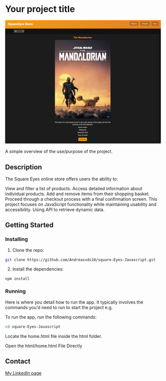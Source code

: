 # Your project title

![image](https://raw.githubusercontent.com/Andreasvds10/square-Eyes-Javascript/refs/heads/main/Overviewsquare.PNG)

A simple overview of the use/purpose of the project.

## Description

The Square Eyes online store offers users the ability to:

View and filter a list of products.
Access detailed information about individual products.
Add and remove items from their shopping basket.
Proceed through a checkout process with a final confirmation screen.
This project focuses on JavaScript functionality while maintaining usability and accessibility.
Using API to retrieve dynamic data.

## Getting Started

### Installing


1. Clone the repo:

```bash
git clone https://github.com/Andreasvds10/square-Eyes-Javascript.git
```

2. Install the dependencies:

```
npm install
```

### Running

Here is where you detail how to run the app. It typically involves the commands you'd need to run to start the project e.g.

To run the app, run the following commands:

```bash
cd square-Eyes-Javascript
```
Locate the home.html file inside the html folder.

Open the html/home.html File Directly


## Contact


[My LinkedIn page](https://www.linkedin.com/in/andreas-van-der-spa-618216341/)
